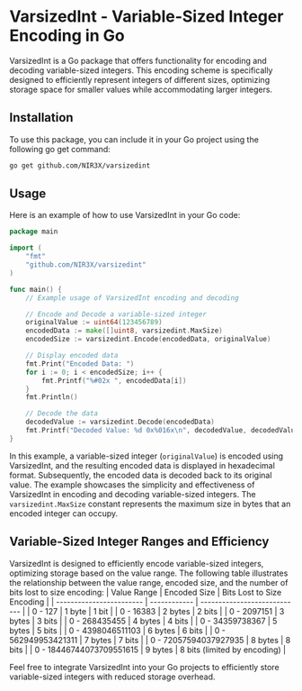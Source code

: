 # VarsizedInt - Variable-Sized Integer Encoding in Go

VarsizedInt is a Go package that offers functionality for encoding and decoding variable-sized integers. This encoding scheme is specifically designed to efficiently represent integers of different sizes, optimizing storage space for smaller values while accommodating larger integers.

## Installation

To use this package, you can include it in your Go project using the following go get command:

```bash
go get github.com/NIR3X/varsizedint

```

## Usage

Here is an example of how to use VarsizedInt in your Go code:

```go
package main

import (
	"fmt"
	"github.com/NIR3X/varsizedint"
)

func main() {
	// Example usage of VarsizedInt encoding and decoding

	// Encode and Decode a variable-sized integer
	originalValue := uint64(123456789)
	encodedData := make([]uint8, varsizedint.MaxSize)
	encodedSize := varsizedint.Encode(encodedData, originalValue)

	// Display encoded data
	fmt.Print("Encoded Data: ")
	for i := 0; i < encodedSize; i++ {
		fmt.Printf("%#02x ", encodedData[i])
	}
	fmt.Println()

	// Decode the data
	decodedValue := varsizedint.Decode(encodedData)
	fmt.Printf("Decoded Value: %d 0x%016x\n", decodedValue, decodedValue)
}
```

In this example, a variable-sized integer (`originalValue`) is encoded using VarsizedInt, and the resulting encoded data is displayed in hexadecimal format. Subsequently, the encoded data is decoded back to its original value. The example showcases the simplicity and effectiveness of VarsizedInt in encoding and decoding variable-sized integers. The `varsizedint.MaxSize` constant represents the maximum size in bytes that an encoded integer can occupy.

## Variable-Sized Integer Ranges and Efficiency

VarsizedInt is designed to efficiently encode variable-sized integers, optimizing storage based on the value range. The following table illustrates the relationship between the value range, encoded size, and the number of bits lost to size encoding:
| Value Range              | Encoded Size | Bits Lost to Size Encoding   |
| ------------------------ | ------------ | ---------------------------- |
| 0 - 127                  | 1 byte       | 1 bit                        |
| 0 - 16383                | 2 bytes      | 2 bits                       |
| 0 - 2097151              | 3 bytes      | 3 bits                       |
| 0 - 268435455            | 4 bytes      | 4 bits                       |
| 0 - 34359738367          | 5 bytes      | 5 bits                       |
| 0 - 4398046511103        | 6 bytes      | 6 bits                       |
| 0 - 562949953421311      | 7 bytes      | 7 bits                       |
| 0 - 72057594037927935    | 8 bytes      | 8 bits                       |
| 0 - 18446744073709551615 | 9 bytes      | 8 bits (limited by encoding) |

Feel free to integrate VarsizedInt into your Go projects to efficiently store variable-sized integers with reduced storage overhead.
